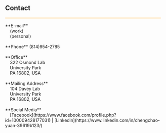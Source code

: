 ## Contact
<hr style="height:4px;border-width:0;color:gray;background-color:#FEEBCC">
**E-mail** <br /> 
  &nbsp;&nbsp;&nbsp;  <cxy52@psu.edu> (work) <br /> 
  &nbsp;&nbsp;&nbsp; <yuancc95@outlook.com> (personal)<br /> 
   <br />
**Phone** (814)954-2785<br /> 
<br />
**Office** <br /> 
   &nbsp;&nbsp;&nbsp; 322 Osmond Lab<br /> 
   &nbsp;&nbsp;&nbsp; University Park<br /> 
   &nbsp;&nbsp;&nbsp; PA 16802, USA<br /> 
<br />
**Mailing Address** <br /> 
   &nbsp;&nbsp;&nbsp; 104 Davey Lab<br /> 
   &nbsp;&nbsp;&nbsp; University Park<br /> 
   &nbsp;&nbsp;&nbsp; PA 16802, USA<br /> 
   <br />
    **Social Media** <br />
    &nbsp;&nbsp;&nbsp; [Facebook](https://www.facebook.com/profile.php?id=100009428177031) | [Linkedin](https://www.linkedin.com/in/chengchao-yuan-39619b123/)

    
<br>












